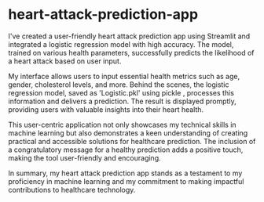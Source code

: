 # heart-attack-prediction-app

I've created a user-friendly heart attack prediction app using Streamlit and integrated a logistic regression model with high accuracy. The model, trained on various health parameters, successfully predicts the likelihood of a heart attack based on user input.

My interface allows users to input essential health metrics such as age, gender, cholesterol levels, and more. Behind the scenes, the logistic regression model, saved as 'Logistic.pkl' using pickle , processes this information and delivers a prediction. The result is displayed promptly, providing users with valuable insights into their heart health.

This user-centric application not only showcases my technical skills in machine learning but also demonstrates a keen understanding of creating practical and accessible solutions for healthcare prediction. The inclusion of a congratulatory message for a healthy prediction adds a positive touch, making the tool user-friendly and encouraging.

In summary, my heart attack prediction app stands as a testament to my proficiency in machine learning and my commitment to making impactful contributions to healthcare technology. 
